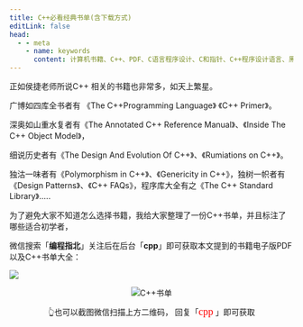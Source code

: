 ```yaml
---
title: C++必看经典书单(含下载方式)
editLink: false
head:
  - - meta
    - name: keywords
      content: 计算机书籍、C++、PDF、C语言程序设计、C和指针、C++程序设计语言、黑皮书
---
```




正如侯捷老师所说C++ 相关的书籍也非常多，如天上繁星。

广博如四库全书者有 《The C++Programming Language》 《C++ Primer》。

深奥如山重水复者有《The Annotated C++  Reference Manual》、《Inside The C++ Object Model》，

细说历史者有《The Design And Evolution Of C++》、《Rumiations on C++》。

独沽一味者有《Polymorphism in C++》、《Genericity in C++》，独树一帜者有《Design Patterns》、《C++ FAQs》，程序库大全有之《The C++ Standard Library》.....

为了避免大家不知道怎么选择书籍，我给大家整理了一份C++书单，并且标注了哪些适合初学者，

微信搜索「**编程指北**」关注后在后台「**cpp**」即可获取本文提到的书籍电子版PDF以及C++书单大全：

![](https://cdn.how2cs.cn/csguide/020210.jpg)

<p align="center">
  <img src="https://cdn.how2cs.cn/csguide/095140.jpg" alt="C++书单" width="auto" height="auto">
</p>

<center>👆也可以截图微信扫描上方二维码， 回复「<font face="黑体" size=4 color="red">cpp</font>
」即可获取</center>